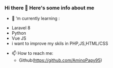 ### Hi there 👋  Here's some info about me


- 🔭 ’m currently learning : 
 * Laravel 8 
 * Python
 * Vue JS
 * i want to improve my skils in PHP,JS,HTML/CSS

- 📫 How to reach me: 
  * Github(https://github.com/AminoPapy95)

<!--
**AminoPapy95/AminoPapy95** is a ✨ _special_ ✨ repository because its `README.md` (this file) appears on your GitHub profile.

Here are some ideas to get you started:

- 🔭 I’m currently working on ...
- 🌱 I’m currently learning ...
- 👯 I’m looking to collaborate on ...
- 🤔 I’m looking for help with ...
- 💬 Ask me about ...
- 📫 How to reach me: ...
- 😄 Pronouns: ...
- ⚡ Fun fact: ...
-->
